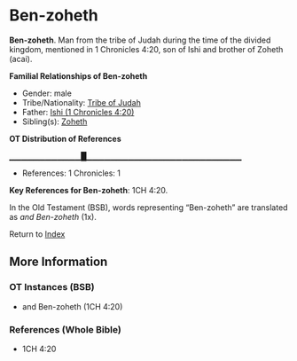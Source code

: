 # Ben-zoheth
**Ben-zoheth**. 
Man from the tribe of Judah during the time of the divided kingdom, mentioned in 1 Chronicles 4:20, son of Ishi and brother of Zoheth (acai). 




**Familial Relationships of Ben-zoheth**


* Gender: male
* Tribe/Nationality: [Tribe of Judah](../../../groups/md/acai/Judah.md)
* Father: [Ishi (1 Chronicles 4:20)](Ishi.2.md)
* Sibling(s): [Zoheth](Zoheth.md)


**OT Distribution of References**

▁▁▁▁▁▁▁▁▁▁▁▁█▁▁▁▁▁▁▁▁▁▁▁▁▁▁▁▁▁▁▁▁▁▁▁▁▁▁
* References: 1 Chronicles: 1



**Key References for Ben-zoheth**: 
1CH 4:20. 


In the Old Testament (BSB), words representing “Ben-zoheth” are translated as 
*and Ben-zoheth* (1x). 




Return to [Index](00-Index.md)

## More Information

### OT Instances (BSB)

* and Ben-zoheth (1CH 4:20)



### References (Whole Bible)

* 1CH 4:20



